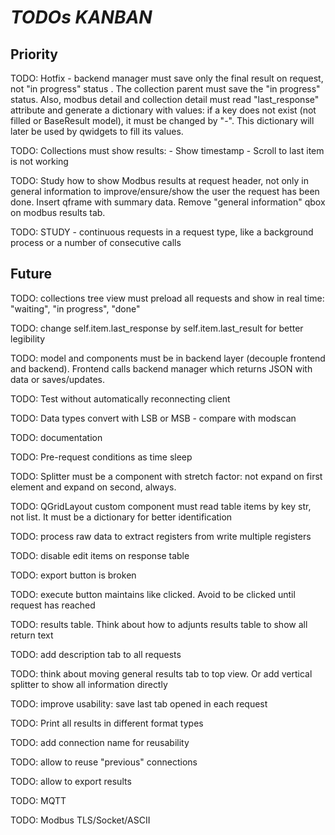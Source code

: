 # *TODOs KANBAN*

## Priority

TODO: Hotfix - backend manager must save only the final result on request, not "in progress" status . The collection parent must save the "in progress" status. Also, modbus detail and collection detail must read "last_response" attribute and generate a dictionary with values: if a key does not exist (not filled or BaseResult model), it must be changed by "-". This dictionary will later be used by qwidgets to fill its values.

TODO: Collections must show results:
    - Show timestamp
    - Scroll to last item is not working

TODO: Study how to show Modbus results at request header, not only in general information to improve/ensure/show the user the request has been done. Insert qframe with summary data. Remove "general information" qbox on modbus results tab.

TODO: STUDY - continuous requests in a request type, like a background process or a number of consecutive calls

## Future

TODO: collections tree view must preload all requests and show in real time: "waiting", "in progress", "done"

TODO: change self.item.last_response by self.item.last_result for better legibility

TODO: model and components must be in backend layer (decouple frontend and backend). Frontend calls backend manager which returns JSON with data or saves/updates.

TODO: Test without automatically reconnecting client

TODO: Data types convert with LSB or MSB - compare with modscan

TODO: documentation

TODO: Pre-request conditions as time sleep

TODO: Splitter must be a component with stretch factor: not expand on first element and expand on second, always.

TODO: QGridLayout custom component must read table items by key str, not list. It must be a dictionary for better identification

TODO: process raw data to extract registers from write multiple registers

TODO: disable edit items on response table

TODO: export button is broken

TODO: execute button maintains like clicked. Avoid to be clicked until request has reached

TODO: results table. Think about how to adjunts results table to show all return text

TODO: add description tab to all requests

TODO: think about moving general results tab to top view. Or add vertical splitter to show all information directly

TODO: improve usability: save last tab opened in each request

TODO: Print all results in different format types

TODO: add connection name for reusability

TODO: allow to reuse "previous" connections

TODO: allow to export results

TODO: MQTT

TODO: Modbus TLS/Socket/ASCII
